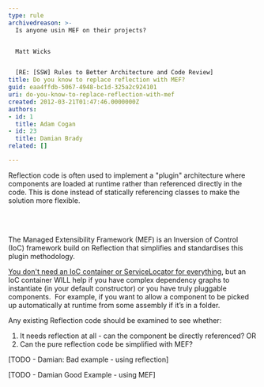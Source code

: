 ```yaml
---
type: rule
archivedreason: >-
  Is anyone usin MEF on their projects?


  Matt Wicks


  [RE: [SSW] Rules to Better Architecture and Code Review]
title: Do you know to replace reflection with MEF?
guid: eaa4ffdb-5067-4948-bc1d-325a2c924101
uri: do-you-know-to-replace-reflection-with-mef
created: 2012-03-21T01:47:46.0000000Z
authors:
- id: 1
  title: Adam Cogan
- id: 23
  title: Damian Brady
related: []

---
```



<p>Reflection code is often used to implement a &quot;plugin&quot; architecture where components are loaded at runtime rather than referenced directly in the code. This is done instead of statically referencing classes to make the solution more flexible.</p>

<br><excerpt class='endintro'></excerpt><br>
<p>The Managed Extensibility Framework (MEF) is an Inversion of Control (IoC)&#160;framework build on Reflection that simplifies and standardises this plugin methodology.</p>
<p><a title="You don’t need an IoC container or ServiceLocator for everything" href="http&#58;//blogs.clariusconsulting.net/kzu/you-dont-need-an-ioc-or-servicelocator-for-everything/" rel="bookmark">You don't need an IoC container or ServiceLocator for everything</a>, but an IoC container WILL help if you have complex dependency graphs to instantiate (in your default constructor) or you have truly pluggable components.&#160; For example, if you want to allow a component to be picked up automatically at runtime from some&#160;assembly if it’s in a folder.</p>
<p>Any existing Reflection code should be examined to see whether&#58; </p>
<ol>
<li>It needs reflection at all - can the component be directly referenced? OR</li>
<li>Can the pure reflection code be simplified with MEF?</li>
</ol>
<p>[TODO - Damian&#58;&#160;Bad example - using reflection]</p>
<p>[TODO - Damian Good Example - using MEF]</p>


